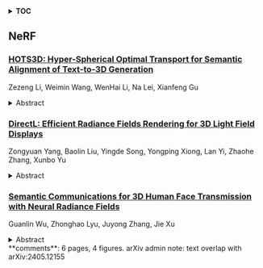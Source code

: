 <details>
  <summary><b>TOC</b></summary>
  <ol>
    <li><a href=#nerf>NeRF</a></li>
      <ul>
        <li><a href=#HOTS3D:-Hyper-Spherical-Optimal-Transport-for-Semantic-Alignment-of-Text-to-3D-Generation>HOTS3D: Hyper-Spherical Optimal Transport for Semantic Alignment of Text-to-3D Generation</a></li>
        <li><a href=#DirectL:-Efficient-Radiance-Fields-Rendering-for-3D-Light-Field-Displays>DirectL: Efficient Radiance Fields Rendering for 3D Light Field Displays</a></li>
        <li><a href=#Semantic-Communications-for-3D-Human-Face-Transmission-with-Neural-Radiance-Fields>Semantic Communications for 3D Human Face Transmission with Neural Radiance Fields</a></li>
      </ul>
    </li>
  </ol>
</details>

## NeRF  

### [HOTS3D: Hyper-Spherical Optimal Transport for Semantic Alignment of Text-to-3D Generation](http://arxiv.org/abs/2407.14419)  
Zezeng Li, Weimin Wang, WenHai Li, Na Lei, Xianfeng Gu  
<details>  
  <summary>Abstract</summary>  
  <ol>  
    Recent CLIP-guided 3D generation methods have achieved promising results but struggle with generating faithful 3D shapes that conform with input text due to the gap between text and image embeddings. To this end, this paper proposes HOTS3D which makes the first attempt to effectively bridge this gap by aligning text features to the image features with spherical optimal transport (SOT). However, in high-dimensional situations, solving the SOT remains a challenge. To obtain the SOT map for high-dimensional features obtained from CLIP encoding of two modalities, we mathematically formulate and derive the solution based on Villani's theorem, which can directly align two hyper-sphere distributions without manifold exponential maps. Furthermore, we implement it by leveraging input convex neural networks (ICNNs) for the optimal Kantorovich potential. With the optimally mapped features, a diffusion-based generator and a Nerf-based decoder are subsequently utilized to transform them into 3D shapes. Extensive qualitative and qualitative comparisons with state-of-the-arts demonstrate the superiority of the proposed HOTS3D for 3D shape generation, especially on the consistency with text semantics.  
  </ol>  
</details>  
  
### [DirectL: Efficient Radiance Fields Rendering for 3D Light Field Displays](http://arxiv.org/abs/2407.14053)  
Zongyuan Yang, Baolin Liu, Yingde Song, Yongping Xiong, Lan Yi, Zhaohe Zhang, Xunbo Yu  
<details>  
  <summary>Abstract</summary>  
  <ol>  
    Autostereoscopic display, despite decades of development, has not achieved extensive application, primarily due to the daunting challenge of 3D content creation for non-specialists. The emergence of Radiance Field as an innovative 3D representation has markedly revolutionized the domains of 3D reconstruction and generation. This technology greatly simplifies 3D content creation for common users, broadening the applicability of Light Field Displays (LFDs). However, the combination of these two fields remains largely unexplored. The standard paradigm to create optimal content for parallax-based light field displays demands rendering at least 45 slightly shifted views preferably at high resolution per frame, a substantial hurdle for real-time rendering. We introduce DirectL, a novel rendering paradigm for Radiance Fields on 3D displays. We thoroughly analyze the interweaved mapping of spatial rays to screen subpixels, precisely determine the light rays entering the human eye, and propose subpixel repurposing to significantly reduce the pixel count required for rendering. Tailored for the two predominant radiance fields--Neural Radiance Fields (NeRFs) and 3D Gaussian Splatting (3DGS), we propose corresponding optimized rendering pipelines that directly render the light field images instead of multi-view images. Extensive experiments across various displays and user study demonstrate that DirectL accelerates rendering by up to 40 times compared to the standard paradigm without sacrificing visual quality. Its rendering process-only modification allows seamless integration into subsequent radiance field tasks. Finally, we integrate DirectL into diverse applications, showcasing the stunning visual experiences and the synergy between LFDs and Radiance Fields, which unveils tremendous potential for commercialization applications. \href{direct-l.github.io}{\textbf{Project Homepage}  
  </ol>  
</details>  
  
### [Semantic Communications for 3D Human Face Transmission with Neural Radiance Fields](http://arxiv.org/abs/2407.13992)  
Guanlin Wu, Zhonghao Lyu, Juyong Zhang, Jie Xu  
<details>  
  <summary>Abstract</summary>  
  <ol>  
    This paper investigates the transmission of three-dimensional (3D) human face content for immersive communication over a rate-constrained transmitter-receiver link. We propose a new framework named NeRF-SeCom, which leverages neural radiance fields (NeRF) and semantic communications to improve the quality of 3D visualizations while minimizing the communication overhead. In the NeRF-SeCom framework, we first train a NeRF face model based on the NeRFBlendShape method, which is pre-shared between the transmitter and receiver as the semantic knowledge base to facilitate the real-time transmission. Next, with knowledge base, the transmitter extracts and sends only the essential semantic features for the receiver to reconstruct 3D face in real time. To optimize the transmission efficiency, we classify the expression features into static and dynamic types. Over each video chunk, static features are transmitted once for all frames, whereas dynamic features are transmitted over a portion of frames to adhere to rate constraints. Additionally, we propose a feature prediction mechanism, which allows the receiver to predict the dynamic features for frames that are not transmitted. Experiments show that our proposed NeRF-SeCom framework significantly outperforms benchmark methods in delivering high-quality 3D visualizations of human faces.  
  </ol>  
</details>  
**comments**: 6 pages, 4 figures. arXiv admin note: text overlap with
  arXiv:2405.12155  
  
  



